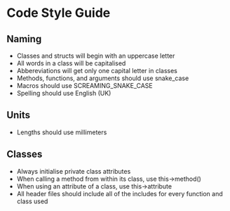 # Code Style Guide

## Naming

- Classes and structs will begin with an uppercase letter
- All words in a class will be capitalised
- Abbereviations will get only one capital letter in classes
- Methods, functions, and arguments should use snake_case
- Macros should use SCREAMING_SNAKE_CASE
- Spelling should use English (UK)

## Units

- Lengths should use millimeters

## Classes

- Always initialise private class attributes
- When calling a method from within its class, use this->method()
- When using an attribute of a class, use this->attribute
- All header files should include all of the includes for every function and class used
